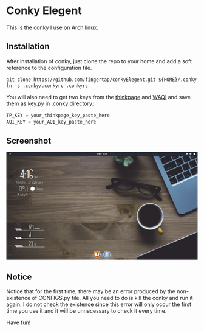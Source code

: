 # Conky Elegent
This is the conky I use on Arch linux.
## Installation
After installation of conky, just clone the repo to your home and add a
soft reference to the configuration file.
```
git clone https://github.com/fingertap/conkyElegent.git ${HOME}/.conky
ln -s .conky/.conkyrc .conkyrc
```

You will also need to get two keys from the [thinkpage](http://www.thinkpage.cn/) and [WAQI](http://aqicn.org/) and save them as key.py in .conky directory:
```python
TP_KEY = your_thinkpage_key_paste_here
AQI_KEY = your_AQI_key_paste_here
```

## Screenshot
![conky_screenshot](images/conky_screenshot.png)
## Notice
Notice that for the first time, there may be an error produced by the
non-existence of CONFIGS.py file. 
All you need to do is kill the conky and run it again.
I do not check the existence since this error will only occur the first
time you use it and it will be unnecessary to check it every time.

Have fun!

